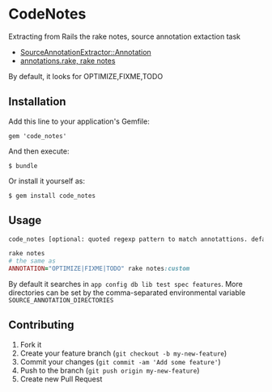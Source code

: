 
# CodeNotes

Extracting from Rails the rake notes, source annotation extaction task

* [SourceAnnotationExtractor::Annotation](https://github.com/rails/rails/blob/7d7c9f4d6b/railties/lib/rails/source_annotation_extractor.rb)
* [annotations.rake, rake notes](https://github.com/rails/rails/blob/7d7c9f4d6b/railties/lib/rails/tasks/annotations.rake)

By default, it looks for OPTIMIZE,FIXME,TODO

## Installation

Add this line to your application's Gemfile:

    gem 'code_notes'

And then execute:

    $ bundle

Or install it yourself as:

    $ gem install code_notes

## Usage

```bash
code_notes [optional: quoted regexp pattern to match annotattions. default: "OPTIMIZE|FIXME|TODO"]
```

```rake
rake notes
# the same as
ANNOTATION="OPTIMIZE|FIXME|TODO" rake notes:custom
```

By default it searches in `app config db lib test spec features`.
More directories can be set by the comma-separated environmental variable `SOURCE_ANNOTATION_DIRECTORIES`

## Contributing

1. Fork it
2. Create your feature branch (`git checkout -b my-new-feature`)
3. Commit your changes (`git commit -am 'Add some feature'`)
4. Push to the branch (`git push origin my-new-feature`)
5. Create new Pull Request

